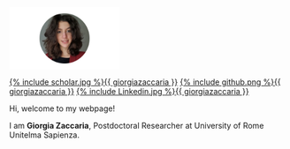 
  <img src="ZacGithub.jpg" style="width:200px;" align="middle"/>


<a href="https://scholar.google.it/citations?hl=it&authuser=1&user=svSITAkAAAAJ"><span class="icon icon--scholar">{% include scholar.jpg %}</span><span class="username">{{ giorgiazaccaria }}</span></a>
<a href="https://github.com/giorgiazaccaria?tab=repositories"><span class="icon icon--github">{% include github.png %}</span><span class="username">{{ giorgiazaccaria }}</span></a>
<a href="https://linkedin.com/in/giorgia-zaccaria-2b7329174"><span class="icon icon--github">{% include Linkedin.jpg %}</span><span class="username">{{ giorgiazaccaria }}</span></a>

Hi, welcome to my webpage!

I am **Giorgia Zaccaria**, Postdoctoral Researcher at University of Rome Unitelma Sapienza.
